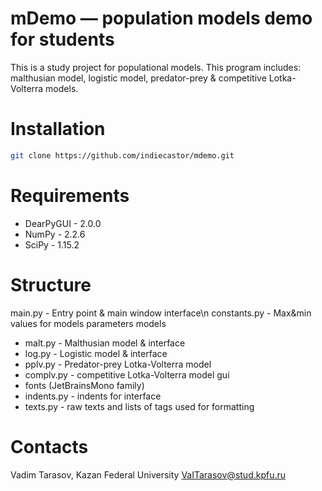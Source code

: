 # mDemo — population models demo for students
This is a study project for populational models. This program includes:
malthusian model, logistic model, predator-prey & competitive Lotka-Volterra models.

# Installation
```bash
git clone https://github.com/indiecastor/mdemo.git
```

# Requirements
- DearPyGUI - 2.0.0
- NumPy     - 2.2.6
- SciPy     - 1.15.2

# Structure
main.py - Entry point & main window interface\n
constants.py - Max&min values for models parameters
models
- malt.py - Malthusian model & interface
- log.py  - Logistic model & interface
- pplv.py - Predator-prey Lotka-Volterra model
- complv.py - competitive Lotka-Volterra model
gui
- fonts (JetBrainsMono family)
- indents.py - indents for interface
- texts.py - raw texts and lists of tags used for formatting

# Contacts
Vadim Tarasov, Kazan Federal University
VaITarasov@stud.kpfu.ru